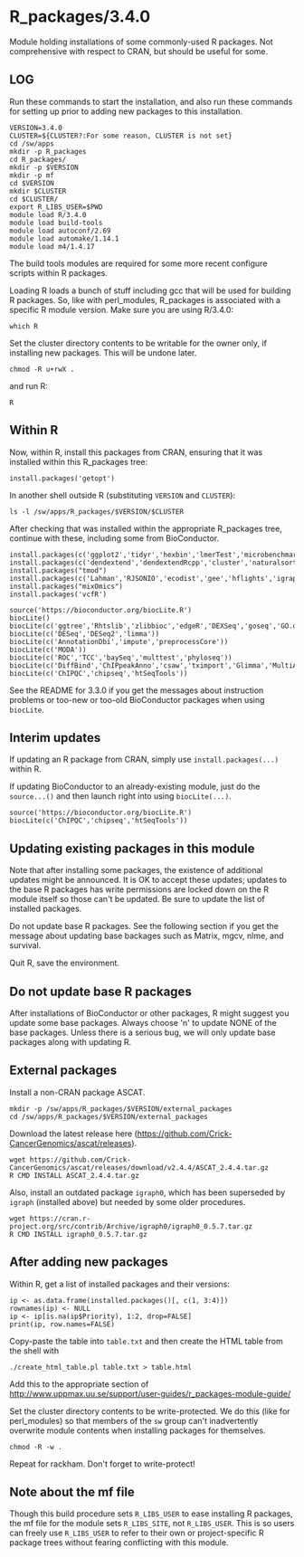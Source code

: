 R_packages/3.4.0
================

Module holding installations of some commonly-used R packages.  Not
comprehensive with respect to CRAN, but should be useful for some.

LOG
---

Run these commands to start the installation, and also run these commands for
setting up prior to adding new packages to this installation.

    VERSION=3.4.0
    CLUSTER=${CLUSTER?:For some reason, CLUSTER is not set}
    cd /sw/apps
    mkdir -p R_packages
    cd R_packages/
    mkdir -p $VERSION
    mkdir -p mf
    cd $VERSION
    mkdir $CLUSTER
    cd $CLUSTER/
    export R_LIBS_USER=$PWD
    module load R/3.4.0
    module load build-tools
    module load autoconf/2.69
    module load automake/1.14.1
    module load m4/1.4.17

The build tools modules are required for some more recent configure scripts
within R packages.

Loading R loads a bunch of stuff including gcc that will be used for building
R packages.  So, like with perl_modules, R_packages is associated with a
specific R module version.  Make sure you are using R/3.4.0:

    which R

Set the cluster directory contents to be writable for the owner only, if
installing new packages.  This will be undone later.

    chmod -R u+rwX .

and run R:

    R


Within R
--------

Now, within R, install this packages from CRAN, ensuring that it was installed
within this R_packages tree:

    install.packages('getopt')

In another shell outside R (substituting `VERSION` and `CLUSTER`):

    ls -l /sw/apps/R_packages/$VERSION/$CLUSTER

After checking that was installed within the appropriate R_packages tree,
continue with these, including some from BioConductor.


    install.packages(c('ggplot2','tidyr','hexbin','lmerTest','microbenchmark','xtable','testthat','DBI','VennDiagram','ade4','adegenet','vegan','ape','assertthat','akima','bitops','boot','caTools','chron','combinat','data.table','reshape2','kernlab','foreach','geiger','dplyr','picante','plyr','pvclust','rmarkdown','permute','markdown','plotrix','openssl','curl','seqinr','stringr','survival','vegan','whisker','zoo','maps','mvtnorm'))
    install.packages(c('dendextend','dendextendRcpp','cluster','naturalsort','gplots','tkrplot'))
    install.packages("tmod")
    install.packages(c('Lahman','RJSONIO','ecodist','gee','hflights','igraph','optparse','proto','reshape'))
    install.packages("mixOmics")
    install.packages('vcfR')

    source('https://bioconductor.org/biocLite.R')
    biocLite()
    biocLite(c('ggtree','Rhtslib','zlibbioc','edgeR','DEXSeq','goseq','GO.db','reactome.db','Gviz','org.Mm.eg.db','sva','dada2'))
    biocLite(c('DESeq','DESeq2','limma'))
    biocLite(c('AnnotationDbi','impute','preprocessCore'))
    biocLite(c('MODA'))
    biocLite(c('ROC','TCC','baySeq','multtest','phyloseq'))
    biocLite(c('DiffBind','ChIPpeakAnno','csaw','tximport','Glimma','MultiAssayExperiment','scater','scran'))
    biocLite(c('ChIPQC','chipseq','htSeqTools'))

See the README for 3.3.0 if you get the messages about instruction problems or
too-new or too-old BioConductor packages when using `biocLite`.

Interim updates
---------------

If updating an R package from CRAN, simply use `install.packages(...)` within R.

If updating BioConductor to an already-existing module, just do the `source...()` and then launch right into using `biocLite(...)`.

    source('https://bioconductor.org/biocLite.R')
    biocLite(c('ChIPQC','chipseq','htSeqTools'))

Updating existing packages in this module
-----------------------------------------

Note that after installing some packages, the existence of additional updates
might be announced.  It is OK to accept these updates; updates to the base R
packages has write permissions are locked down on the R module itself so those
can't be updated.  Be sure to update the list of installed packages.

Do not update base R packages.  See the following section if you get the
message about updating base backages such as Matrix, mgcv, nlme, and survival.

Quit R, save the environment.


Do not update base R packages
-----------------------------

After installations of BioConductor or other packages, R might suggest you
update some base packages.  Always choose 'n' to update NONE of the base
packages.  Unless there is a serious bug, we will only update base packages
along with updating R.


External packages
-----------------

Install a non-CRAN package ASCAT.
  
    mkdir -p /sw/apps/R_packages/$VERSION/external_packages
    cd /sw/apps/R_packages/$VERSION/external_packages

Download the latest release here (https://github.com/Crick-CancerGenomics/ascat/releases).

    wget https://github.com/Crick-CancerGenomics/ascat/releases/download/v2.4.4/ASCAT_2.4.4.tar.gz
    R CMD INSTALL ASCAT_2.4.4.tar.gz

Also, install an outdated package `igraph0`, which has been superseded by
`igraph` (installed above) but needed by some older procedures.

    wget https://cran.r-project.org/src/contrib/Archive/igraph0/igraph0_0.5.7.tar.gz
    R CMD INSTALL igraph0_0.5.7.tar.gz


After adding new packages
-------------------------

Within R, get a list of installed packages and their versions:

    ip <- as.data.frame(installed.packages()[, c(1, 3:4)])
    rownames(ip) <- NULL
    ip <- ip[is.na(ip$Priority), 1:2, drop=FALSE]
    print(ip, row.names=FALSE)

Copy-paste the table into `table.txt` and then create the HTML table from the shell with

    ./create_html_table.pl table.txt > table.html

Add this to the appropriate section of <http://www.uppmax.uu.se/support/user-guides/r_packages-module-guide/>

Set the cluster directory contents to be write-protected.  We do this (like for
perl_modules) so that members of the `sw` group can't inadvertently overwrite
module contents when installing packages for themselves.

    chmod -R -w .

Repeat for rackham.  Don't forget to write-protect!


Note about the mf file
----------------------

Though this build procedure sets `R_LIBS_USER` to ease installing R packages,
the mf file for the module sets `R_LIBS_SITE`, not `R_LIBS_USER`.  This is so
users can freely use `R_LIBS_USER` to refer to their own or project-specific R
package trees without fearing conflicting with this module.

